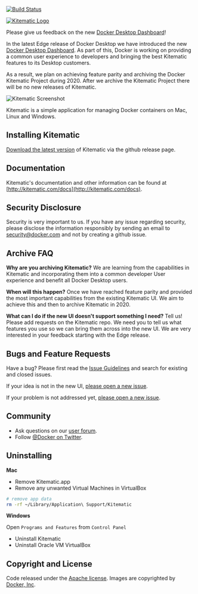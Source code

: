 [![Build Status](https://travis-ci.org/docker/kitematic.svg?branch=master)](https://travis-ci.org/docker/kitematic)


[![Kitematic Logo](https://cloud.githubusercontent.com/assets/251292/5269258/1b229c3c-7a2f-11e4-96f1-e7baf3c86d73.png)](https://kitematic.com)

Please give us feedback on the new [Docker Desktop Dashboard](https://docs.docker.com/desktop/dashboard/)!

In the latest Edge release of Docker Desktop we have introduced the new [Docker Desktop Dashboard](https://docs.docker.com/desktop/dashboard/). As part of this, Docker is working on providing a common user experience to developers and bringing the best Kitematic features to its Desktop customers. 

As a result, we plan on achieving feature parity and archiving the Docker Kitematic Project during 2020. After we archive the Kitematic Project there will be no new releases of Kitematic. 



![Kitematic Screenshot](https://cloud.githubusercontent.com/assets/251292/8246120/d3ab271a-15ed-11e5-8736-9a730a27c79a.png)

Kitematic is a simple application for managing Docker containers on Mac, Linux and Windows.


## Installing Kitematic

[Download the latest version](https://github.com/docker/kitematic/releases) of Kitematic via the github release page.

## Documentation

Kitematic's documentation and other information can be found at [http://kitematic.com/docs](http://kitematic.com/docs).

## Security Disclosure

Security is very important to us. If you have any issue regarding security, please disclose the information responsibly by sending an email to security@docker.com and not by creating a github issue.


## Archive FAQ

**Why are you archiving Kitematic?**
We are learning from  the capabilities in Kitematic and incorporating them into a common developer User experience and benefit all Docker Desktop users.

**When will this happen?**
Once we have reached feature parity and provided the most important capabilities from the existing Kitematic UI. We aim to achieve this and then to archive Kitematic in 2020. 

**What can I do if the new UI doesn't support something I need?**
Tell us! Please add requests on the Kitematic repo. We need you to tell us what features you use so we can bring them across into the new UI.  We are very interested in your feedback starting with the Edge release.


## Bugs and Feature Requests

Have a bug? Please first read the [Issue Guidelines](https://github.com/kitematic/kitematic/blob/master/CONTRIBUTING.md#using-the-issue-tracker) and search for existing and closed issues. 

If your idea is not in the new UI, [please open a new issue](https://github.com/kitematic/kitematic/issues/new).


If your problem is not addressed yet, [please open a new issue](https://github.com/kitematic/kitematic/issues/new).


## Community


- Ask questions on our [user forum](https://forums.docker.com/c/open-source-projects/kitematic).
- Follow [@Docker on Twitter](https://twitter.com/docker).

## Uninstalling

**Mac**

- Remove Kitematic.app
- Remove any unwanted Virtual Machines in VirtualBox
```bash
# remove app data
rm -rf ~/Library/Application\ Support/Kitematic
```

**Windows**

Open `Programs and Features` from `Control Panel`

- Uninstall Kitematic
- Uninstall Oracle VM VirtualBox

## Copyright and License

Code released under the [Apache license](LICENSE).
Images are copyrighted by [Docker, Inc](https://www.docker.com/).
